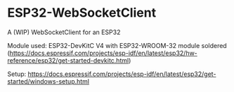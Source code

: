 # ESP32-WebSocketClient
A (WIP) WebSocketClient for an ESP32

Module used: ESP32-DevKitC V4 with ESP32-WROOM-32 module soldered (https://docs.espressif.com/projects/esp-idf/en/latest/esp32/hw-reference/esp32/get-started-devkitc.html)

Setup: https://docs.espressif.com/projects/esp-idf/en/latest/esp32/get-started/windows-setup.html
